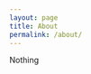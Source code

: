 ```yaml
---
layout: page
title: About
permalink: /about/
---
```


Nothing

[github]: https://github.com/lntutor
